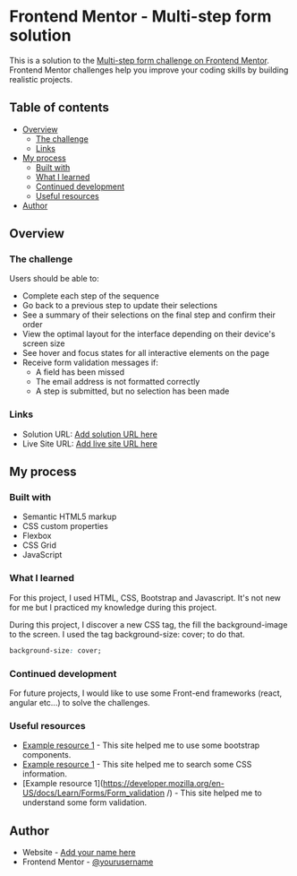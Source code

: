 # Frontend Mentor - Multi-step form solution

This is a solution to the [Multi-step form challenge on Frontend Mentor](https://www.frontendmentor.io/challenges/multistep-form-YVAnSdqQBJ). Frontend Mentor challenges help you improve your coding skills by building realistic projects. 

## Table of contents

- [Overview](#overview)
  - [The challenge](#the-challenge)
  - [Links](#links)
- [My process](#my-process)
  - [Built with](#built-with)
  - [What I learned](#what-i-learned)
  - [Continued development](#continued-development)
  - [Useful resources](#useful-resources)
- [Author](#author)


## Overview

### The challenge

Users should be able to:

- Complete each step of the sequence
- Go back to a previous step to update their selections
- See a summary of their selections on the final step and confirm their order
- View the optimal layout for the interface depending on their device's screen size
- See hover and focus states for all interactive elements on the page
- Receive form validation messages if:
  - A field has been missed
  - The email address is not formatted correctly
  - A step is submitted, but no selection has been made

### Links

- Solution URL: [Add solution URL here](https://github.com/Hibi4/FrontentMentor_project.git)
- Live Site URL: [Add live site URL here](https://multi-step-form-project-seven.vercel.app/)

## My process

### Built with

- Semantic HTML5 markup
- CSS custom properties
- Flexbox
- CSS Grid
- JavaScript

### What I learned

For this project, I used HTML, CSS, Bootstrap and Javascript. It's not new for me but I practiced my knowledge during this project.

During this project, I discover a new CSS tag, the fill the background-image to the screen. I used the tag background-size: cover; to do that.

```css
background-size: cover;
```

### Continued development

For future projects, I would like to use some Front-end frameworks (react, angular etc...) to solve the challenges.

### Useful resources

- [Example resource 1](https://getbootstrap.com/docs/4.6/getting-started/introduction/) - This site helped me to use some bootstrap components.
- [Example resource 1](www.w3schools.com/) - This site helped me to search some CSS information.
- [Example resource 1](https://developer.mozilla.org/en-US/docs/Learn/Forms/Form_validation /) - This site helped me to understand some form validation.

## Author

- Website - [Add your name here](https://multi-step-form-project-seven.vercel.app/)
- Frontend Mentor - [@yourusername](https://www.frontendmentor.io/profile/Hibi4)
